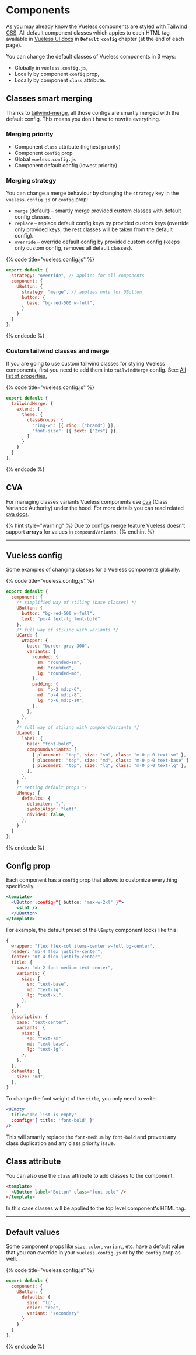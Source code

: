 # Components

As you may already know the Vueless components are styled with [Tailwind CSS](https://tailwindcss.com/). All default component classes which appies to each HTML tag available in [Vueless UI docs](https://ui.vueless.com/) in **`Default config`** chapter (at the end of each page).

You can change the default classes of Vueless components in 3 ways:

* Globally in `vueless.config.js`,
* Locally by component `config` prop,
* Locally by component `class` attribute.

## Classes smart merging

Thanks to [tailwind-merge](https://github.com/dcastil/tailwind-merge), all those configs are smartly merged with the default config. This means you don't have to rewrite everything.

### **Merging priority**

* Component `class` attribute (highest priority)
* Component `config` prop
* Global `vueless.config.js`
* Component default config (lowest priority)

### Merging strategy

You can change a merge behaviour by changing the `strategy` key in the `vueless.config.js` or `config` prop:

* `merge` (default) – smartly merge provided custom classes with default config classes.
* `replace` – replace default config keys by provided custom keys (override only provided keys, the rest classes will be taken from the default config).
* `override` – override default config by provided custom config (keeps only custom config, removes all default classes).

{% code title="vueless.config.js" %}
```js
export default {
  strategy: "override", // applies for all components
  component: {
    UButton: {
      strategy: "merge", // applies only for UButton
      button: {
        base: "bg-red-500 w-full",
      }
    }
  }
};
```
{% endcode %}

### Custom tailwind classes and merge

If you are going to use custom tailwind classes for styling Vueless components, first you need to add them into `tailwindMerge` config. See: [All list of properties.](https://github.com/dcastil/tailwind-merge/blob/v2.3.0/src/lib/default-config.ts)

{% code title="vueless.config.js" %}
```js
export default {
  tailwindMerge: {
    extend: {
      theme: {
        classGroups: {
          "ring-w": [{ ring: ["brand"] }],
          "font-size": [{ text: ["2xs"] }],
        }
      }
    }
  }
};
```
{% endcode %}

## CVA

For managing classes variants Vueless components use [cva](https://github.com/joe-bell/cva) (Class Variance Authority) under the hood. For more details you can read related [cva docs](https://cva.style/docs/getting-started/variants).

{% hint style="warning" %}
Due to configs merge feature Vueless doesn't support **arrays** for values in `compoundVariants`.
{% endhint %}

***

## Vueless config

Some examples of changing classes for a Vueless components globally.

{% code title="vueless.config.js" %}
```js
export default {
  component: {
    /* simplified way of stiling (base classes) */
    UButton: {
      button: "bg-red-500 w-full",
      text: "px-4 text-lg font-bold"
    },
    /* full way of stiling with variants */
    UCard: {
      wrapper: {
        base: "border-gray-300",
        variants: {
          rounded: {
            sm: "rounded-sm",
            md: "rounded",
            lg: "rounded-md",
          },
          padding: {
            sm: "p-2 md:p-6",
            md: "p-4 md:p-8",
            lg: "p-6 md:p-10",
          },
        },
      },
    }
    /* full way of stiling with compoundVariants */
    ULabel: {
      label: {
        base: "font-bold",
        compoundVariants: [
          { placement: "top", size: "sm", class: "m-0 p-0 text-sm" },
          { placement: "top", size: "md", class: "m-0 p-0 text-base" },
          { placement: "top", size: "lg", class: "m-0 p-0 text-lg" },
        ],
      },
    }
    /* setting default props */
    UMoney: {
      defaults: {
        delimiter: ".",
        symbolAlign: "left",
        divided: false,
      },
    }
  }
};
```
{% endcode %}

## Config prop

Each component has a `config` prop that allows to customize everything specifically.

```jsx
<template>
  <UButton :config="{ button: 'max-w-2xl' }">
    <slot />
  </UButton>
</template>
```

For example, the default preset of the `UEmpty` component looks like this:

```js
{
  wrapper: "flex flex-col items-center w-full bg-center",
  header: "mb-4 flex justify-center",
  footer: "mt-4 flex justify-center",
  title: {
    base: "mb-2 font-medium text-center",
    variants: {
      size: {
        sm: "text-base",
        md: "text-lg",
        lg: "text-xl",
      },
    },
  },
  description: {
    base: "text-center",
    variants: {
      size: {
        sm: "text-sm",
        md: "text-base",
        lg: "text-lg",
      },
    },
  },
  defaults: {
    size: "md",
  },
}
```

To change the font weight of the `title`, you only need to write:

```jsx
<UEmpty 
  title="The list is empty"
  :config="{ title: 'font-bold' }" 
/>
```

This will smartly replace the `font-medium` by `font-bold` and prevent any class duplication and any class priority issue.

## Class attribute

You can also use the `class` attribute to add classes to the component.

```html
<template>
  <UButton label="Button" class="font-bold" />
</template>
```

In this case classes will be applied to the top level component's HTML tag.

***

## Default values

Some component props like `size`, `color`, `variant`, etc. have a default value that you can override in your `vueless.config.js` or by the `config` prop as well.

{% code title="vueless.config.js" %}
```js
export default {
  component: {
    UButton: {
      defaults: {
        size: "lg",
        color: "red",
        variant: "secondary"
      }
    }
  }
};
```
{% endcode %}
